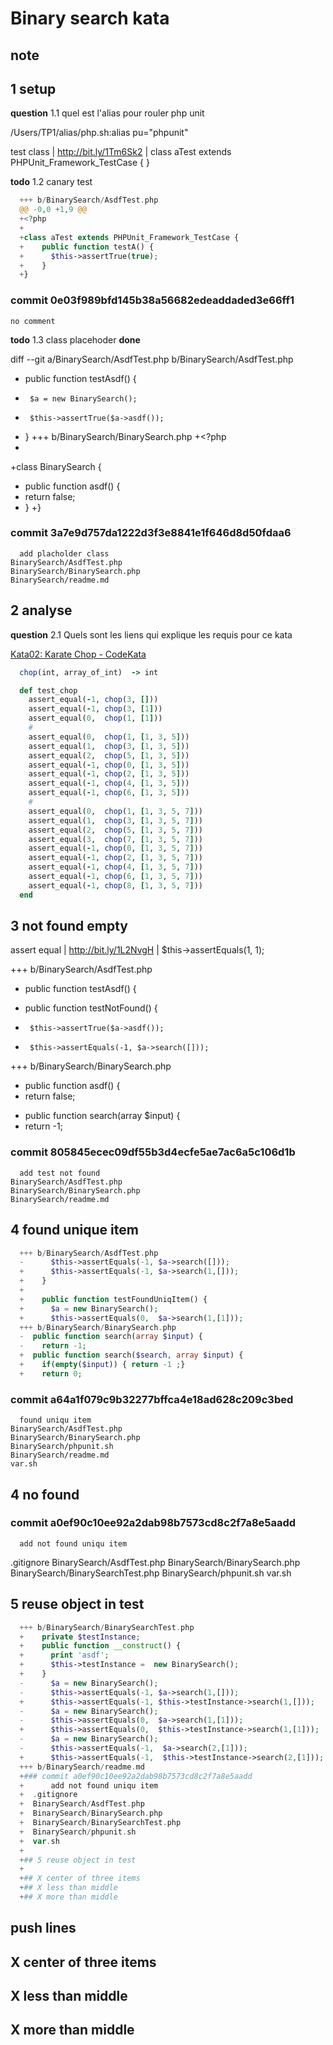 # Binary search kata


## note


## 1 setup 
__question__ 1.1 quel est l'alias pour rouler php unit

/Users/TP1/alias/php.sh:alias pu="phpunit"

test class  |  http://bit.ly/1Tm6Sk2  |  class aTest extends PHPUnit_Framework_TestCase { }

__todo__ 1.2 canary test


```php
  +++ b/BinarySearch/AsdfTest.php
  @@ -0,0 +1,9 @@
  +<?php 
  +
  +class aTest extends PHPUnit_Framework_TestCase { 
  +    public function testA() {
  +      $this->assertTrue(true);
  +    }
  +}
```

### commit 0e03f989bfd145b38a56682edeaddaded3e66ff1
    no comment

__todo__ 1.3 class placehoder __done__

diff --git a/BinarySearch/AsdfTest.php b/BinarySearch/AsdfTest.php
+    public function testAsdf() {
+      $a = new BinarySearch();
+      $this->assertTrue($a->asdf());
+    }
+++ b/BinarySearch/BinarySearch.php
+<?php
+
+class BinarySearch {
+  public function asdf() {
+    return false;
+  }
+}
 
### commit 3a7e9d757da1222d3f3e8841e1f646d8d50fdaa6
      add placholder class
    BinarySearch/AsdfTest.php
    BinarySearch/BinarySearch.php
    BinarySearch/readme.md


## 2 analyse

__question__ 2.1 Quels sont les liens qui explique les requis pour ce kata

[ Kata02: Karate Chop - CodeKata ](http://codekata.com/kata/kata02-karate-chop)

```ruby
  chop(int, array_of_int)  -> int
```

```ruby
  def test_chop
    assert_equal(-1, chop(3, []))
    assert_equal(-1, chop(3, [1]))
    assert_equal(0,  chop(1, [1]))
    #
    assert_equal(0,  chop(1, [1, 3, 5]))
    assert_equal(1,  chop(3, [1, 3, 5]))
    assert_equal(2,  chop(5, [1, 3, 5]))
    assert_equal(-1, chop(0, [1, 3, 5]))
    assert_equal(-1, chop(2, [1, 3, 5]))
    assert_equal(-1, chop(4, [1, 3, 5]))
    assert_equal(-1, chop(6, [1, 3, 5]))
    #
    assert_equal(0,  chop(1, [1, 3, 5, 7]))
    assert_equal(1,  chop(3, [1, 3, 5, 7]))
    assert_equal(2,  chop(5, [1, 3, 5, 7]))
    assert_equal(3,  chop(7, [1, 3, 5, 7]))
    assert_equal(-1, chop(0, [1, 3, 5, 7]))
    assert_equal(-1, chop(2, [1, 3, 5, 7]))
    assert_equal(-1, chop(4, [1, 3, 5, 7]))
    assert_equal(-1, chop(6, [1, 3, 5, 7]))
    assert_equal(-1, chop(8, [1, 3, 5, 7]))
  end
```

## 3 not found empty

assert equal  | http://bit.ly/1L2NvgH | $this->assertEquals(1, 1);

+++ b/BinarySearch/AsdfTest.php
-    public function testAsdf() {
+    public function testNotFound() {
-      $this->assertTrue($a->asdf());
+      $this->assertEquals(-1, $a->search([]));
+++ b/BinarySearch/BinarySearch.php
-  public function asdf() {
-    return false;
+  public function search(array $input) {
+    return -1;

### commit 805845ecec09df55b3d4ecfe5ae7ac6a5c106d1b
      add test not found
    BinarySearch/AsdfTest.php
    BinarySearch/BinarySearch.php
    BinarySearch/readme.md

## 4 found unique item

```php
  +++ b/BinarySearch/AsdfTest.php
  -      $this->assertEquals(-1, $a->search([]));
  +      $this->assertEquals(-1, $a->search(1,[]));
  +    }
  +    
  +    public function testFoundUniqItem() {
  +      $a = new BinarySearch();
  +      $this->assertEquals(0,  $a->search(1,[1]));
  +++ b/BinarySearch/BinarySearch.php
  -  public function search(array $input) {
  -    return -1;
  +  public function search($search, array $input) {
  +    if(empty($input)) { return -1 ;}
  +    return 0;
```

### commit a64a1f079c9b32277bffca4e18ad628c209c3bed
      found uniqu item
    BinarySearch/AsdfTest.php
    BinarySearch/BinarySearch.php
    BinarySearch/phpunit.sh
    BinarySearch/readme.md
    var.sh
    
## 4 no found

### commit a0ef90c10ee92a2dab98b7573cd8c2f7a8e5aadd
      add not found uniqu item
  .gitignore
  BinarySearch/AsdfTest.php
  BinarySearch/BinarySearch.php
  BinarySearch/BinarySearchTest.php
  BinarySearch/phpunit.sh
  var.sh

## 5 reuse object in test

```php
  +++ b/BinarySearch/BinarySearchTest.php
  +    private $testInstance;
  +    public function __construct() {
  +      print 'asdf';
  +      $this->testInstance =  new BinarySearch();
  +    }
  -      $a = new BinarySearch();
  -      $this->assertEquals(-1, $a->search(1,[]));
  +      $this->assertEquals(-1, $this->testInstance->search(1,[]));
  -      $a = new BinarySearch();
  -      $this->assertEquals(0,  $a->search(1,[1]));
  +      $this->assertEquals(0,  $this->testInstance->search(1,[1]));
  -      $a = new BinarySearch();
  -      $this->assertEquals(-1,  $a->search(2,[1]));
  +      $this->assertEquals(-1,  $this->testInstance->search(2,[1]));
  +++ b/BinarySearch/readme.md
  +### commit a0ef90c10ee92a2dab98b7573cd8c2f7a8e5aadd
  +      add not found uniqu item
  +  .gitignore
  +  BinarySearch/AsdfTest.php
  +  BinarySearch/BinarySearch.php
  +  BinarySearch/BinarySearchTest.php
  +  BinarySearch/phpunit.sh
  +  var.sh
  +
  +## 5 reuse object in test
  +
  +## X center of three items
  +## X less than middle
  +## X more than middle
```

## push lines
## X center of three items
## X less than middle
## X more than middle

